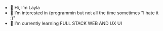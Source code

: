 - 👋 Hi, I’m Layla
- 👀 I’m interested in (programmin but not all the time sometimes "I hate it :)"
- 🌱 I’m currently learning  FULL STACK WEB AND UX UI


